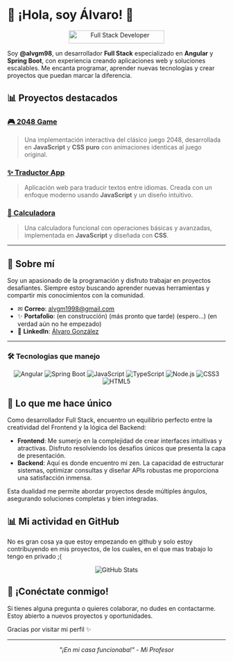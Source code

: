 # 🌟 ¡Hola, soy Álvaro! 👋

<div align="center">
  <img src="https://img.shields.io/badge/Full%20Stack-Developer-blue?style=for-the-badge&logo=github" alt="Full Stack Developer" width="220" height="30">
</div>

Soy **@alvgm98**, un desarrollador **Full Stack** especializado en **Angular** y **Spring Boot**, con experiencia creando aplicaciones web y soluciones escalables. Me encanta programar, aprender nuevas tecnologías y crear proyectos que puedan marcar la diferencia.

## 📊 Proyectos destacados

### [🎮 2048 Game](https://alvgm98.github.io/game2048/)
> Una implementación interactiva del clásico juego 2048, desarrollada en **JavaScript** y **CSS puro** con animaciones identicas al juego original.

### [✨ Traductor App](https://alvgm98.github.io/translate-app/)
> Aplicación web para traducir textos entre idiomas. Creada con un enfoque moderno usando **JavaScript** y un diseño intuitivo.

### [📏 Calculadora](https://alvgm98.github.io/calculadora/)
> Una calculadora funcional con operaciones básicas y avanzadas, implementada en **JavaScript** y diseñada con **CSS**.

---

## 🚀 Sobre mí

Soy un apasionado de la programación y disfruto trabajar en proyectos desafiantes. Siempre estoy buscando aprender nuevas herramientas y compartir mis conocimientos con la comunidad.

- ✉ **Correo**: [alvgm1998@gmail.com](mailto:alvgm1998@gmail.com)
- ✨ **Portafolio**: (en construcción) (más pronto que tarde) (espero...) (en verdad aún no he empezado)
- 👥 **LinkedIn**: [Álvaro González](https://www.linkedin.com/in/%C3%A1lvaro-gonz%C3%A1lez-mu%C3%B1oz-961994204/)

---

### 🛠️ Tecnologias que manejo

<div align="center">

  ![Angular](https://img.shields.io/badge/-Angular-DD0031?style=for-the-badge&logo=angular&logoColor=white)
  ![Spring Boot](https://img.shields.io/badge/-Spring%20Boot-6DB33F?style=for-the-badge&logo=spring-boot&logoColor=white)
  ![JavaScript](https://img.shields.io/badge/-JavaScript-F7DF1E?style=for-the-badge&logo=javascript&logoColor=black)
  ![TypeScript](https://img.shields.io/badge/-TypeScript-3178C6?style=for-the-badge&logo=typescript&logoColor=white)
  ![Node.js](https://img.shields.io/badge/-Node.js-339933?style=for-the-badge&logo=node.js&logoColor=white)
  ![CSS3](https://img.shields.io/badge/-CSS3-1572B6?style=for-the-badge&logo=css3&logoColor=white)
  ![HTML5](https://img.shields.io/badge/-HTML5-E34F26?style=for-the-badge&logo=html5&logoColor=white)

</div>

## 🌟 Lo que me hace único

Como desarrollador Full Stack, encuentro un equilibrio perfecto entre la creatividad del Frontend y la lógica del Backend:

- **Frontend**: Me sumerjo en la complejidad de crear interfaces intuitivas y atractivas. Disfruto resolviendo los desafíos únicos que presenta la capa de presentación.
- **Backend**: Aquí es donde encuentro mi zen. La capacidad de estructurar sistemas, optimizar consultas y diseñar APIs robustas me proporciona una satisfacción inmensa.

Esta dualidad me permite abordar proyectos desde múltiples ángulos, asegurando soluciones completas y bien integradas.

## 📊 Mi actividad en GitHub

No es gran cosa ya que estoy empezando en github y solo estoy contribuyendo en mis proyectos, de los cuales, en el que mas trabajo lo tengo en privado ;(

<div align="center">
  <img src="https://github-readme-stats.vercel.app/api?username=alvgm98&show_icons=true&theme=radical" alt="GitHub Stats">
</div>

## 🔗 ¡Conéctate conmigo!
Si tienes alguna pregunta o quieres colaborar, no dudes en contactarme. Estoy abierto a nuevos proyectos y oportunidades.

Gracias por visitar mi perfil ✨

---

<div align="center">
  <i>"¡En mi casa funcionaba!" - Mi Profesor</i>
</div>
